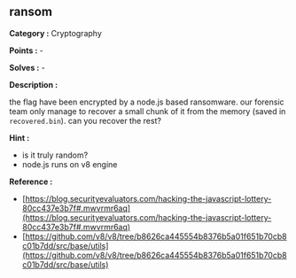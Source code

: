 ## ransom

**Category :** Cryptography

**Points :** -

**Solves :** -

**Description :**

the flag have been encrypted by a node.js based ransomware. our forensic team only manage to recover a small chunk of it from the memory (saved in `recovered.bin`). can you recover the rest?

**Hint :**

- is it truly random?
- node.js runs on v8 engine

**Reference :**

- [https://blog.securityevaluators.com/hacking-the-javascript-lottery-80cc437e3b7f#.mwvrmr6aq](https://blog.securityevaluators.com/hacking-the-javascript-lottery-80cc437e3b7f#.mwvrmr6aq)
- [https://github.com/v8/v8/tree/b8626ca445554b8376b5a01f651b70cb8c01b7dd/src/base/utils](https://github.com/v8/v8/tree/b8626ca445554b8376b5a01f651b70cb8c01b7dd/src/base/utils)